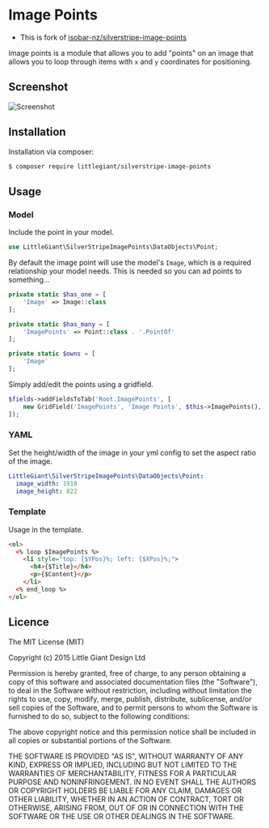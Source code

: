 # Image Points

* This is fork of [isobar-nz/silverstripe-image-points](https://github.com/isobar-nz/silverstripe-image-points)

Image points is a module that allows you to add "points" on an image that allows you to loop through items with `x` and `y` coordinates for positioning.

## Screenshot

![Screenshot](https://github.com/littlegiant/silverstripe-image-points/blob/master/screenshot.png)

## Installation

Installation via composer:

```bash
$ composer require littlegiant/silverstripe-image-points
```

## Usage

### Model

Include the point in your model.

```php
use LittleGiant\SilverStripeImagePoints\DataObjects\Point;
```

By default the image point will use the model's `Image`, which is a required relationship your model needs. This is needed so you can ad points to something...

```php
private static $has_one = [
    'Image' => Image::class
];

private static $has_many = [
    'ImagePoints' => Point::class . '.PointOf'
];

private static $owns = [
    'Image'
];
```

Simply add/edit the points using a gridfield.

```php
$fields->addFieldsToTab('Root.ImagePoints', [
    new GridField('ImagePoints', 'Image Points', $this->ImagePoints(), $myGridfieldConfig),
]);
```

### YAML

Set the height/width of the image in your yml config to set the aspect ratio of the image.

```yml
LittleGiant\SilverStripeImagePoints\DataObjects\Point:
  image_width: 1918
  image_height: 822
```

### Template

Usage in the template.

```html
<ol>
  <% loop $ImagePoints %>
    <li style="top: {$YPos}%; left: {$XPos}%;">
      <h4>{$Title}</h4>
      <p>{$Content}</p>
    </li>
  <% end_loop %>
</ol>
```

## Licence


The MIT License (MIT)

Copyright (c) 2015 Little Giant Design Ltd

Permission is hereby granted, free of charge, to any person obtaining a copy of this software and associated documentation files (the "Software"), to deal in the Software without restriction, including without limitation the rights to use, copy, modify, merge, publish, distribute, sublicense, and/or sell copies of the Software, and to permit persons to whom the Software is furnished to do so, subject to the following conditions:

The above copyright notice and this permission notice shall be included in all copies or substantial portions of the Software.

THE SOFTWARE IS PROVIDED "AS IS", WITHOUT WARRANTY OF ANY KIND, EXPRESS OR IMPLIED, INCLUDING BUT NOT LIMITED TO THE WARRANTIES OF MERCHANTABILITY, FITNESS FOR A PARTICULAR PURPOSE AND NONINFRINGEMENT. IN NO EVENT SHALL THE AUTHORS OR COPYRIGHT HOLDERS BE LIABLE FOR ANY CLAIM, DAMAGES OR OTHER LIABILITY, WHETHER IN AN ACTION OF CONTRACT, TORT OR OTHERWISE, ARISING FROM, OUT OF OR IN CONNECTION WITH THE SOFTWARE OR THE USE OR OTHER DEALINGS IN THE SOFTWARE.
